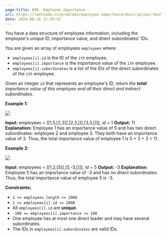 ```yaml
---
page-title: 690. Employee Importance
url: https://leetcode.cn/problems/employee-importance/description/?envType=daily-question&envId=2024-08-26
date: 2024-08-26 12:39:51
---
```

You have a data structure of employee information, including the employee's unique ID, importance value, and direct subordinates' IDs.

You are given an array of employees `employees` where:

-   `employees[i].id` is the ID of the `ith` employee.
-   `employees[i].importance` is the importance value of the `ith` employee.
-   `employees[i].subordinates` is a list of the IDs of the direct subordinates of the `ith` employee.

Given an integer `id` that represents an employee's ID, return *the **total** importance value of this employee and all their direct and indirect subordinates*.

**Example 1:**

![](https://assets.leetcode.com/uploads/2021/05/31/emp1-tree.jpg)

**Input:** employees = \[\[1,5,\[2,3\]\],\[2,3,\[\]\],\[3,3,\[\]\]\], id = 1
**Output:** 11
**Explanation:** Employee 1 has an importance value of 5 and has two direct subordinates: employee 2 and employee 3.
They both have an importance value of 3.
Thus, the total importance value of employee 1 is 5 + 3 + 3 = 11.

**Example 2:**

![](https://assets.leetcode.com/uploads/2021/05/31/emp2-tree.jpg)

**Input:** employees = \[\[1,2,\[5\]\],\[5,-3,\[\]\]\], id = 5
**Output:** -3
**Explanation:** Employee 5 has an importance value of -3 and has no direct subordinates.
Thus, the total importance value of employee 5 is -3.

**Constraints:**

-   `1 <= employees.length <= 2000`
-   `1 <= employees[i].id <= 2000`
-   All `employees[i].id` are **unique**.
-   `-100 <= employees[i].importance <= 100`
-   One employee has at most one direct leader and may have several subordinates.
-   The IDs in `employees[i].subordinates` are valid IDs.